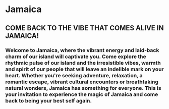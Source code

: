 # Jamaica

## COME BACK TO THE VIBE THAT COMES ALIVE IN JAMAICA!

### Welcome to Jamaica, where the vibrant energy and laid-back charm of our island will captivate you. Come explore the rhythmic pulse of our island and the irresistible vibes, warmth and spirit of our people that will leave an indelible mark on your heart. Whether you're seeking adventure, relaxation, a romantic escape, vibrant cultural encounters or breathtaking natural wonders, Jamaica has something for everyone. This is your invitation to experience the magic of Jamaica and come back to being your best self again.